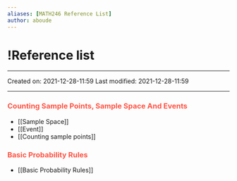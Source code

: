 ```yaml
---
aliases: [MATH246 Reference List]
author: aboude
---
```


# !Reference list
___

Created on: 2021-12-28-11:59
Last modified: 2021-12-28-11:59

___

### <span style="color: #ff5545;text-transform: capitalize;">Counting sample points, sample space and events</span>
- [[Sample Space]]
- [[Event]]
- [[Counting sample points]]

### <span style="color: #ff5545;text-transform: capitalize;">Basic probability rules</span>
- [[Basic Probability Rules]]